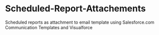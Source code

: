 Scheduled-Report-Attachements
=============================

Scheduled reports as attachment to email template using Salesforce.com Communication Templates and Visualforce
